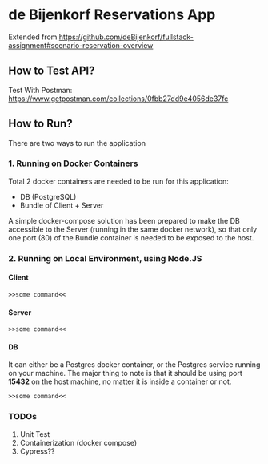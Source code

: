 # de Bijenkorf Reservations App

Extended from https://github.com/deBijenkorf/fullstack-assignment#scenario-reservation-overview

## How to Test API?

Test With Postman: https://www.getpostman.com/collections/0fbb27dd9e4056de37fc

## How to Run?

There are two ways to run the application

### 1. Running on Docker Containers

Total 2 docker containers are needed to be run for this application:

- DB (PostgreSQL)
- Bundle of Client + Server

A simple docker-compose solution has been prepared to make the DB accessible to the Server (running in the same docker network), so that only one port (80) of the Bundle container is needed to be exposed to the host.

### 2. Running on Local Environment, using Node.JS

#### Client

`>>some command<<`

#### Server

`>>some command<<`

#### DB

It can either be a Postgres docker container, or the Postgres service running on your machine. The major thing to note is that it should be using port **15432** on the host machine, no matter it is inside a container or not.

`>>some command<<`

### TODOs

1. Unit Test
2. Containerization (docker compose)
3. Cypress??
